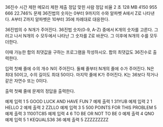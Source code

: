 36진수
시간 제한	메모리 제한	제출	정답	맞힌 사람	정답 비율
2 초	128 MB	4150	955	666	22.746%
문제
36진법의 숫자는 0부터 9까지의 수와 알파벳 A에서 Z로 나타낸다. A부터 Z까지 알파벳은 10부터 35에 차례대로 대응한다.

36진법의 수 N개가 주어진다. 36진법 숫자(0-9, A-Z) 중에서 K개의 숫자를 고른다. 그러고 나서 N개의 수 모두에서 나타난 그 숫자를 Z로 바꾼다. 그 이후에 N개의 수를 모두 더한다.

이때 가능한 합의 최댓값을 구하는 프로그램을 작성하시오. 합의 최댓값도 36진수로 출력한다.

입력
첫째 줄에 수의 개수 N이 주어진다. 둘째 줄부터 N개의 줄에 수가 주어진다. N은 최대 50이고, 수의 길이도 최대 50이다. 마지막 줄에 K가 주어진다. K는 36보다 작거나 같은 자연수 또는 0이다.

출력
첫째 줄에 문제의 정답을 출력한다.

예제 입력 1 
5
GOOD
LUCK
AND
HAVE
FUN
7
예제 출력 1 
31YUB
예제 입력 2 
1
HELLO
2
예제 출력 2 
ZZLLO
예제 입력 3 
5
500
POINTS
FOR
THIS
PROBLEM
5
예제 출력 3 
1100TC85
예제 입력 4 
6
TO
BE
OR
NOT
TO
BE
0
예제 출력 4 
QNO
예제 입력 5 
1
KEQUALS36
36
예제 출력 5 
ZZZZZZZZZ